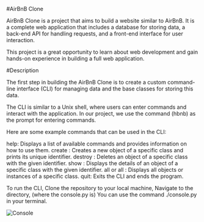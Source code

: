 #AirBnB Clone

AirBnB Clone is a project that aims to build a website similar to AirBnB. It is a complete web application that includes a database for storing data, a back-end API for handling requests, and a front-end interface for user interaction.

This project is a great opportunity  to learn about web development and gain hands-on experience in building a full web application.

#Description

The first step in building the AirBnB Clone is to create a custom command-line interface (CLI) for managing data and the base classes for storing this data.

The CLI is similar to a Unix shell, where users can enter commands and interact with the application. In our project, we use the command (hbnb) as the prompt for entering commands.

Here are some example commands that can be used in the CLI:

help: Displays a list of available commands and provides information on how to use them.
create : Creates a new object of a specific class and prints its unique identifier.
destroy  : Deletes an object of a specific class with the given identifier.
show  : Displays the details of an object of a specific class with the given identifier.
all or all : Displays all objects or instances of a specific class.
quit: Exits the CLI and ends the program.

To run the CLI,
Clone the repository to your local machine,
Navigate to the directory, (where the console.py is)
You can use the command ./console.py in your terminal.

![Console](https://www.canva.com/design/DAFxIf45QqQ/view)
